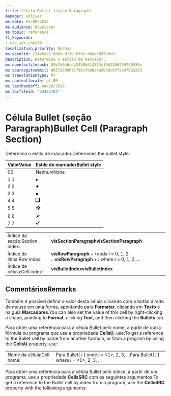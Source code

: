 ```yaml
---
title: Célula Bullet (seção Paragraph)
manager: soliver
ms.date: 03/09/2015
ms.audience: Developer
ms.topic: reference
f1_keywords:
- vis_sdr.chm130
localization_priority: Normal
ms.assetid: 124a5ee1-6dd1-d17d-6f0e-dbaa5d95d9cd
description: Determina o estilo de marcador.
ms.openlocfilehash: 03b7d046cd42458b614313c19b2100259730539c
ms.sourcegitcommit: 8657170d071f9bcf680aba50b9c07f2a4fb82283
ms.translationtype: MT
ms.contentlocale: pt-BR
ms.lasthandoff: 04/28/2019
ms.locfileid: "33422765"
---
```

# <a name="bullet-cell-paragraph-section"></a><span data-ttu-id="0095f-103">Célula Bullet (seção Paragraph)</span><span class="sxs-lookup"><span data-stu-id="0095f-103">Bullet Cell (Paragraph Section)</span></span>

<span data-ttu-id="0095f-104">Determina o estilo de marcador.</span><span class="sxs-lookup"><span data-stu-id="0095f-104">Determines the bullet style.</span></span>
  
|<span data-ttu-id="0095f-105">**Valor**</span><span class="sxs-lookup"><span data-stu-id="0095f-105">**Value**</span></span>|<span data-ttu-id="0095f-106">**Estilo de marcador**</span><span class="sxs-lookup"><span data-stu-id="0095f-106">**Bullet style**</span></span>|
|:-----|:-----|
|<span data-ttu-id="0095f-107">0</span><span class="sxs-lookup"><span data-stu-id="0095f-107">0</span></span>  <br/> |<span data-ttu-id="0095f-108">Nenhum</span><span class="sxs-lookup"><span data-stu-id="0095f-108">None</span></span>  <br/> |
|<span data-ttu-id="0095f-109">1 </span><span class="sxs-lookup"><span data-stu-id="0095f-109">1</span></span>  <br/> |![](media/IC_Bullet1_ZA07645847.gif)           <br/> |
|<span data-ttu-id="0095f-110">2 </span><span class="sxs-lookup"><span data-stu-id="0095f-110">2</span></span>  <br/> |![](media/IC_Bullet2_ZA07645848.gif)           <br/> |
|<span data-ttu-id="0095f-111">3 </span><span class="sxs-lookup"><span data-stu-id="0095f-111">3</span></span>  <br/> |![](media/IC_Bullet3_ZA07645849.gif)           <br/> |
|<span data-ttu-id="0095f-112">4 </span><span class="sxs-lookup"><span data-stu-id="0095f-112">4</span></span>  <br/> |![](media/IC_Bullet4_ZA07645851.gif)           <br/> |
|<span data-ttu-id="0095f-113">5 </span><span class="sxs-lookup"><span data-stu-id="0095f-113">5</span></span>  <br/> |![](media/IC_Bullet5_ZA07645852.gif)           <br/> |
|<span data-ttu-id="0095f-114">6 </span><span class="sxs-lookup"><span data-stu-id="0095f-114">6</span></span>  <br/> |![](media/IC_Bullet6_ZA07645853.gif)           <br/> |
|<span data-ttu-id="0095f-115">7 </span><span class="sxs-lookup"><span data-stu-id="0095f-115">7</span></span>  <br/> |![](media/IC_Bullet7_ZA07645854.gif)           <br/> |
   
|||
|:-----|:-----|
|<span data-ttu-id="0095f-116">Índice da seção:</span><span class="sxs-lookup"><span data-stu-id="0095f-116">Section index:</span></span>  <br/> |<span data-ttu-id="0095f-117">**visSectionParagraph**</span><span class="sxs-lookup"><span data-stu-id="0095f-117">**visSectionParagraph**</span></span> <br/> |
|<span data-ttu-id="0095f-118">Índice de linha:</span><span class="sxs-lookup"><span data-stu-id="0095f-118">Row index:</span></span>  <br/> |<span data-ttu-id="0095f-119">**visRowParagraph**  +   *i* onde *i* = 0, 1, 2, ...</span><span class="sxs-lookup"><span data-stu-id="0095f-119">**visRowParagraph** +  *i*           where  *i*  = 0, 1, 2, ...</span></span>  <br/> |
|<span data-ttu-id="0095f-120">Índice de célula:</span><span class="sxs-lookup"><span data-stu-id="0095f-120">Cell index:</span></span>  <br/> |<span data-ttu-id="0095f-121">**visBulletIndex**</span><span class="sxs-lookup"><span data-stu-id="0095f-121">**visBulletIndex**</span></span> <br/> |
   
## <a name="remarks"></a><span data-ttu-id="0095f-122">Comentários</span><span class="sxs-lookup"><span data-stu-id="0095f-122">Remarks</span></span>

<span data-ttu-id="0095f-123">Também é possível definir o valor desta célula clicando com o botão direito do mouse em uma forma, apontando para **Formatar**, clicando em **Texto** e na guia **Marcadores**.</span><span class="sxs-lookup"><span data-stu-id="0095f-123">You can also set the value of this cell by right-clicking a shape, pointing to **Format**, clicking **Text**, and then clicking the **Bullets** tab.</span></span> 
  
<span data-ttu-id="0095f-124">Para obter uma referência para a célula Bullet pelo nome, a partir de outra fórmula ou programa que use a propriedade **CellsU**, use:</span><span class="sxs-lookup"><span data-stu-id="0095f-124">To get a reference to the Bullet cell by name from another formula, or from a program by using the **CellsU** property, use:</span></span> 
  
|||
|:-----|:-----|
|<span data-ttu-id="0095f-125">Nome da célula:</span><span class="sxs-lookup"><span data-stu-id="0095f-125">Cell name:</span></span>  <br/> |<span data-ttu-id="0095f-126">Para.Bullet[ *i*  ] onde  *i*  = <1>, 2, 3, ...</span><span class="sxs-lookup"><span data-stu-id="0095f-126">Para.Bullet[ *i*  ]           where  *i*  = <1>, 2, 3, ...</span></span>  <br/> |
   
<span data-ttu-id="0095f-127">Para obter uma referência para a célula Bullet pelo índice, a partir de um programa, use a propriedade  **CellsSRC** com os seguintes argumentos:</span><span class="sxs-lookup"><span data-stu-id="0095f-127">To get a reference to the Bullet cell by index from a program, use the **CellsSRC** property with the following arguments:</span></span> 
  

